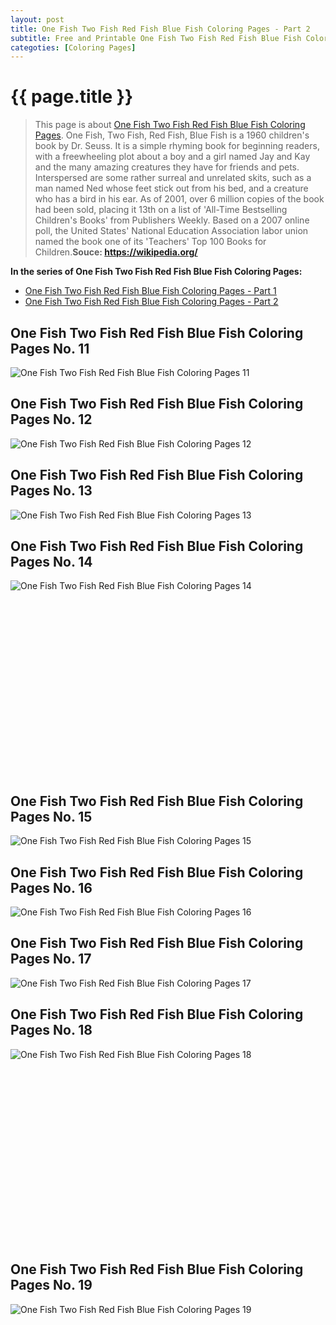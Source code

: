 ```yaml
---
layout: post
title: One Fish Two Fish Red Fish Blue Fish Coloring Pages - Part 2
subtitle: Free and Printable One Fish Two Fish Red Fish Blue Fish Coloring Pages - Part 2
categoties: [Coloring Pages]
---
```

{{ page.title }}
================
> This page is about [One Fish Two Fish Red Fish Blue Fish Coloring Pages](https://hoanghabelle.github.io/). One Fish, Two Fish, Red Fish, Blue Fish is a 1960 children's book by Dr. Seuss. It is a simple rhyming book for beginning readers, with a freewheeling plot about a boy and a girl named Jay and Kay and the many amazing creatures they have for friends and pets. Interspersed are some rather surreal and unrelated skits, such as a man named Ned whose feet stick out from his bed, and a creature who has a bird in his ear. As of 2001, over 6 million copies of the book had been sold, placing it 13th on a list of 'All-Time Bestselling Children's Books' from Publishers Weekly. Based on a 2007 online poll, the United States' National Education Association labor union named the book one of its 'Teachers' Top 100 Books for Children.__Souce: https://wikipedia.org/__

**In the series of One Fish Two Fish Red Fish Blue Fish Coloring Pages:**

* [One Fish Two Fish Red Fish Blue Fish Coloring Pages - Part 1](https://hoanghabelle.github.io/2017/11/17/One-Fish-Two-Fish-Red-Fish-Blue-Fish-Coloring-Pages-part-1.html)
* [One Fish Two Fish Red Fish Blue Fish Coloring Pages - Part 2](https://hoanghabelle.github.io/2017/11/17/One-Fish-Two-Fish-Red-Fish-Blue-Fish-Coloring-Pages-part-2.html)
## One Fish Two Fish Red Fish Blue Fish Coloring Pages No. 11
![One Fish Two Fish Red Fish Blue Fish Coloring Pages 11](https://hoanghabelle.github.io/img2/One-Fish-Two-Fish-Red-Fish-Blue-Fish-Coloring-Pages%20(11).jpg "One Fish Two Fish Red Fish Blue Fish Coloring Pages 11")

## One Fish Two Fish Red Fish Blue Fish Coloring Pages No. 12
![One Fish Two Fish Red Fish Blue Fish Coloring Pages 12](https://hoanghabelle.github.io/img2/One-Fish-Two-Fish-Red-Fish-Blue-Fish-Coloring-Pages%20(12).jpg "One Fish Two Fish Red Fish Blue Fish Coloring Pages 12")

## One Fish Two Fish Red Fish Blue Fish Coloring Pages No. 13
![One Fish Two Fish Red Fish Blue Fish Coloring Pages 13](https://hoanghabelle.github.io/img2/One-Fish-Two-Fish-Red-Fish-Blue-Fish-Coloring-Pages%20(13).jpg "One Fish Two Fish Red Fish Blue Fish Coloring Pages 13")

## One Fish Two Fish Red Fish Blue Fish Coloring Pages No. 14
![One Fish Two Fish Red Fish Blue Fish Coloring Pages 14](https://hoanghabelle.github.io/img2/One-Fish-Two-Fish-Red-Fish-Blue-Fish-Coloring-Pages%20(14).jpg "One Fish Two Fish Red Fish Blue Fish Coloring Pages 14")

<script async src="//pagead2.googlesyndication.com/pagead/js/adsbygoogle.js"></script><!-- Texxtonly --><ins class="adsbygoogle" style="display:inline-block;width:336px;height:280px" data-ad-client="ca-pub-6753140515841889" data-ad-slot="3207852233"></ins><script>(adsbygoogle = window.adsbygoogle || []).push({}); </script>

## One Fish Two Fish Red Fish Blue Fish Coloring Pages No. 15
![One Fish Two Fish Red Fish Blue Fish Coloring Pages 15](https://hoanghabelle.github.io/img2/One-Fish-Two-Fish-Red-Fish-Blue-Fish-Coloring-Pages%20(15).jpg "One Fish Two Fish Red Fish Blue Fish Coloring Pages 15")

## One Fish Two Fish Red Fish Blue Fish Coloring Pages No. 16
![One Fish Two Fish Red Fish Blue Fish Coloring Pages 16](https://hoanghabelle.github.io/img2/One-Fish-Two-Fish-Red-Fish-Blue-Fish-Coloring-Pages%20(16).jpg "One Fish Two Fish Red Fish Blue Fish Coloring Pages 16")

## One Fish Two Fish Red Fish Blue Fish Coloring Pages No. 17
![One Fish Two Fish Red Fish Blue Fish Coloring Pages 17](https://hoanghabelle.github.io/img2/One-Fish-Two-Fish-Red-Fish-Blue-Fish-Coloring-Pages%20(17).jpg "One Fish Two Fish Red Fish Blue Fish Coloring Pages 17")

## One Fish Two Fish Red Fish Blue Fish Coloring Pages No. 18
![One Fish Two Fish Red Fish Blue Fish Coloring Pages 18](https://hoanghabelle.github.io/img2/One-Fish-Two-Fish-Red-Fish-Blue-Fish-Coloring-Pages%20(18).jpg "One Fish Two Fish Red Fish Blue Fish Coloring Pages 18")

<script async src="//pagead2.googlesyndication.com/pagead/js/adsbygoogle.js"></script><!-- Texxtonly --><ins class="adsbygoogle" style="display:inline-block;width:336px;height:280px" data-ad-client="ca-pub-6753140515841889" data-ad-slot="3207852233"></ins><script>(adsbygoogle = window.adsbygoogle || []).push({}); </script>

## One Fish Two Fish Red Fish Blue Fish Coloring Pages No. 19
![One Fish Two Fish Red Fish Blue Fish Coloring Pages 19](https://hoanghabelle.github.io/img2/One-Fish-Two-Fish-Red-Fish-Blue-Fish-Coloring-Pages%20(19).jpg "One Fish Two Fish Red Fish Blue Fish Coloring Pages 19")


